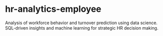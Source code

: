 # hr-analytics-employee
Analysis of workforce behavior and turnover prediction using data science. 
SQL-driven insights and machine learning for strategic HR decision making.
